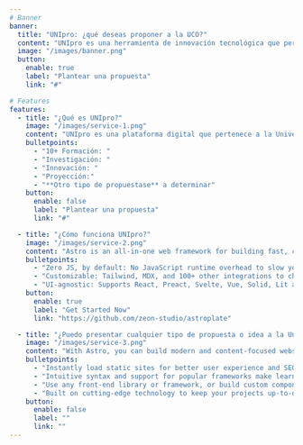 ```yaml
---
# Banner
banner:
  title: "UNIpro: ¿qué deseas proponer a la UCO?"
  content: "UNIpro es una herramienta de innovación tecnológica que permita trasladar a la Universidad las demandas de formación,investigación, proyección e innovación que genera el territorio de la provincia de Córdoba a través de sus comarcas, sectores profesionales y tejido asociativo."
  image: "/images/banner.png"
  button:
    enable: true
    label: "Plantear una propuesta"
    link: "#"

# Features
features:
  - title: "¿Qué es UNIpro?"
    image: "/images/service-1.png"
    content: "UNIpro es una plataforma digital que pertenece a la Universidad de Córdoba, con el objetivo de permitir que cualquier usuari@ pueda plantear una petición o hacer una propuesta a la UCO. Estamos aquí para escucharte:"
    bulletpoints:
      - "10+ Formación: "
      - "Investigación: "
      - "Innovación: "
      - "Proyección:"
      - "**Otro tipo de propuestase** a determinar"
    button:
      enable: false
      label: "Plantear una propuesta"
      link: "#"

  - title: "¿Cómo funciona UNIpro?"
    image: "/images/service-2.png"
    content: "Astro is an all-in-one web framework for building fast, content-focused websites. It offers a range of exciting features for developers and website creators. Some of the key features are:"
    bulletpoints:
      - "Zero JS, by default: No JavaScript runtime overhead to slow you down."
      - "Customizable: Tailwind, MDX, and 100+ other integrations to choose from."
      - "UI-agnostic: Supports React, Preact, Svelte, Vue, Solid, Lit and more."
    button:
      enable: true
      label: "Get Started Now"
      link: "https://github.com/zeon-studio/astroplate"

  - title: "¿Puedo presentar cualquier tipo de propuesta o idea a la Universidad de Córdoba?"
    image: "/images/service-3.png"
    content: "With Astro, you can build modern and content-focused websites without sacrificing performance or ease of use."
    bulletpoints:
      - "Instantly load static sites for better user experience and SEO."
      - "Intuitive syntax and support for popular frameworks make learning and using Astro a breeze."
      - "Use any front-end library or framework, or build custom components, for any project size."
      - "Built on cutting-edge technology to keep your projects up-to-date with the latest web standards."
    button:
      enable: false
      label: ""
      link: ""
---
```

